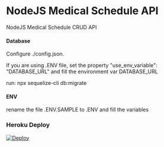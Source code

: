 # NodeJS Medical Schedule API
NodeJS Medical Schedule CRUD API

#### Database
Configure ./config.json.

If you are using .ENV file, set the property "use_env_variable": "DATABASE_URL" and fill the environment var DATABASE_URL

run: npx sequelize-cli db:migrate

#### ENV
rename the file .ENV.SAMPLE to .ENV and fill the variables

### Heroku Deploy ###

[![Deploy](https://www.herokucdn.com/deploy/button.svg)](https://heroku.com/deploy?template=https://github.com/pabloharger/medical-schedule-api)